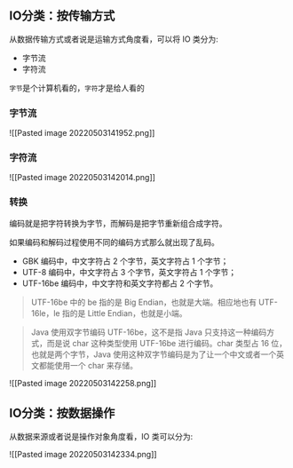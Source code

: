 ## IO分类：按传输方式

从数据传输方式或者说是运输方式角度看，可以将 IO 类分为:
-   字节流
-   字符流

`字节`是个计算机看的，`字符`才是给人看的

### 字节流

![[Pasted image 20220503141952.png]]

### 字符流

![[Pasted image 20220503142014.png]]

###  转换

编码就是把字符转换为字节，而解码是把字节重新组合成字符。

如果编码和解码过程使用不同的编码方式那么就出现了乱码。
-   GBK 编码中，中文字符占 2 个字节，英文字符占 1 个字节；
-   UTF-8 编码中，中文字符占 3 个字节，英文字符占 1 个字节；
-   UTF-16be 编码中，中文字符和英文字符都占 2 个字节。

>UTF-16be 中的 be 指的是 Big Endian，也就是大端。相应地也有 UTF-16le，le 指的是 Little Endian，也就是小端。

>Java 使用双字节编码 UTF-16be，这不是指 Java 只支持这一种编码方式，而是说 char 这种类型使用 UTF-16be 进行编码。char 类型占 16 位，也就是两个字节，Java 使用这种双字节编码是为了让一个中文或者一个英文都能使用一个 char 来存储。

![[Pasted image 20220503142258.png]]

##  IO分类：按数据操作

从数据来源或者说是操作对象角度看，IO 类可以分为:

![[Pasted image 20220503142334.png]]
